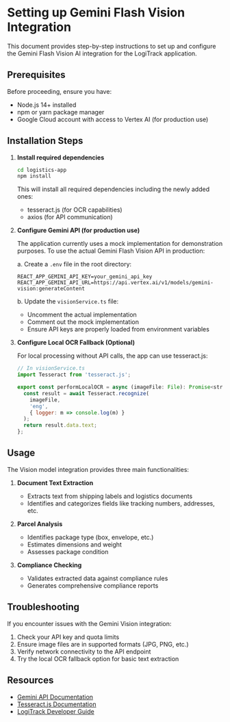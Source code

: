 # Setting up Gemini Flash Vision Integration

This document provides step-by-step instructions to set up and configure the Gemini Flash Vision AI integration for the LogiTrack application.

## Prerequisites

Before proceeding, ensure you have:
- Node.js 14+ installed
- npm or yarn package manager
- Google Cloud account with access to Vertex AI (for production use)

## Installation Steps

1. **Install required dependencies**

   ```bash
   cd logistics-app
   npm install
   ```

   This will install all required dependencies including the newly added ones:
   - tesseract.js (for OCR capabilities)
   - axios (for API communication)

2. **Configure Gemini API (for production use)**

   The application currently uses a mock implementation for demonstration purposes. To use the actual Gemini Flash Vision API in production:

   a. Create a `.env` file in the root directory:

   ```
   REACT_APP_GEMINI_API_KEY=your_gemini_api_key
   REACT_APP_GEMINI_API_URL=https://api.vertex.ai/v1/models/gemini-vision:generateContent
   ```

   b. Update the `visionService.ts` file:
   - Uncomment the actual implementation
   - Comment out the mock implementation
   - Ensure API keys are properly loaded from environment variables

3. **Configure Local OCR Fallback (Optional)**

   For local processing without API calls, the app can use tesseract.js:

   ```javascript
   // In visionService.ts
   import Tesseract from 'tesseract.js';

   export const performLocalOCR = async (imageFile: File): Promise<string> => {
     const result = await Tesseract.recognize(
       imageFile,
       'eng',
       { logger: m => console.log(m) }
     );
     return result.data.text;
   };
   ```

## Usage

The Vision model integration provides three main functionalities:

1. **Document Text Extraction**
   - Extracts text from shipping labels and logistics documents
   - Identifies and categorizes fields like tracking numbers, addresses, etc.

2. **Parcel Analysis**  
   - Identifies package type (box, envelope, etc.)
   - Estimates dimensions and weight
   - Assesses package condition

3. **Compliance Checking**
   - Validates extracted data against compliance rules
   - Generates comprehensive compliance reports

## Troubleshooting

If you encounter issues with the Gemini Vision integration:

1. Check your API key and quota limits
2. Ensure image files are in supported formats (JPG, PNG, etc.)
3. Verify network connectivity to the API endpoint
4. Try the local OCR fallback option for basic text extraction

## Resources

- [Gemini API Documentation](https://cloud.google.com/vertex-ai/docs/generative-ai/multimodal/overview)
- [Tesseract.js Documentation](https://github.com/naptha/tesseract.js)
- [LogiTrack Developer Guide](./README.md) 